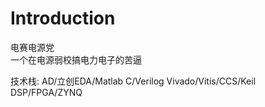 # Introduction

电赛电源党  
一个在电源弱校搞电力电子的苦逼  

技术栈:
AD/立创EDA/Matlab
C/Verilog
Vivado/Vitis/CCS/Keil
DSP/FPGA/ZYNQ
